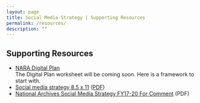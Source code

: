 ```yaml
---
layout: page
title: Social Media Strategy | Supporting Resources
permalink: /resources/
description: ""
---
```


## Supporting Resources

<ul>
  <li>
  <a href="../digitalplan/" target="_blank">NARA Digital Plan</a><br>
  The Digital Plan worksheet will be coming soon. Here is a framework to start with.
  </li>
  <li>
  <a href="../assets/images/Social media strategy 8.5 x 11.jpg" target="_blank">Social media strategy 8.5 x 11</a>
  (<a href="../Social%20media%20strategy%208.5 x 11.pdf" target="_blank">PDF</a>)
  </li>
  <li>
  <a href="../SocialMediaStrategyFY17-20ForComment.pdf" target="_blank">National Archives Social Media Strategy FY17-20 For Comment</a> (PDF)


